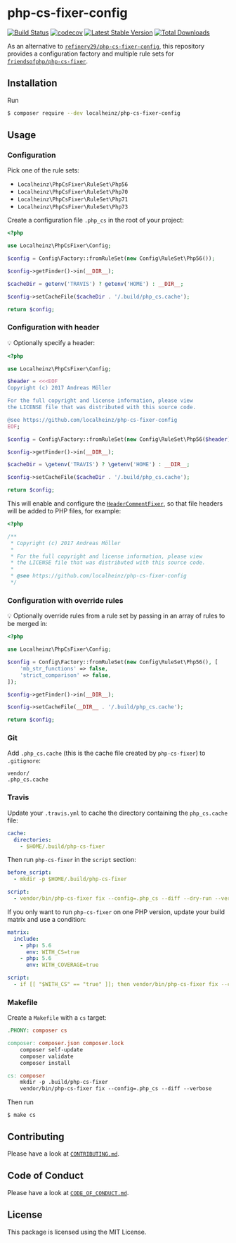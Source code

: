 # php-cs-fixer-config

[![Build Status](https://travis-ci.com/localheinz/php-cs-fixer-config.svg?branch=master)](https://travis-ci.com/localheinz/php-cs-fixer-config)
[![codecov](https://codecov.io/gh/localheinz/php-cs-fixer-config/branch/master/graph/badge.svg)](https://codecov.io/gh/localheinz/php-cs-fixer-config)
[![Latest Stable Version](https://poser.pugx.org/localheinz/php-cs-fixer-config/v/stable)](https://packagist.org/packages/localheinz/php-cs-fixer-config)
[![Total Downloads](https://poser.pugx.org/localheinz/php-cs-fixer-config/downloads)](https://packagist.org/packages/localheinz/php-cs-fixer-config)

As an alternative to [`refinery29/php-cs-fixer-config`](http://github.com/refinery29/php-cs-fixer-config),
this repository provides a configuration factory and multiple rule sets for [`friendsofphp/php-cs-fixer`](http://github.com/FriendsOfPHP/PHP-CS-Fixer).

## Installation

Run

```sh
$ composer require --dev localheinz/php-cs-fixer-config
```

## Usage

### Configuration

Pick one of the rule sets:

* `Localheinz\PhpCsFixer\RuleSet\Php56`
* `Localheinz\PhpCsFixer\RuleSet\Php70`
* `Localheinz\PhpCsFixer\RuleSet\Php71`
* `Localheinz\PhpCsFixer\RuleSet\Php73`

Create a configuration file `.php_cs` in the root of your project:

```php
<?php

use Localheinz\PhpCsFixer\Config;

$config = Config\Factory::fromRuleSet(new Config\RuleSet\Php56());

$config->getFinder()->in(__DIR__);

$cacheDir = getenv('TRAVIS') ? getenv('HOME') : __DIR__;

$config->setCacheFile($cacheDir . '/.build/php_cs.cache');

return $config;
```

### Configuration with header

:bulb: Optionally specify a header:

```php
<?php

use Localheinz\PhpCsFixer\Config;

$header = <<<EOF
Copyright (c) 2017 Andreas Möller

For the full copyright and license information, please view
the LICENSE file that was distributed with this source code.

@see https://github.com/localheinz/php-cs-fixer-config
EOF;

$config = Config\Factory::fromRuleSet(new Config\RuleSet\Php56($header));

$config->getFinder()->in(__DIR__);

$cacheDir = \getenv('TRAVIS') ? \getenv('HOME') : __DIR__;

$config->setCacheFile($cacheDir . '/.build/php_cs.cache');

return $config;
```

This will enable and configure the [`HeaderCommentFixer`](https://github.com/FriendsOfPHP/PHP-CS-Fixer/blob/v2.1.1/src/Fixer/Comment/HeaderCommentFixer.php), so that
file headers will be added to PHP files, for example:

```php
<?php

/**
 * Copyright (c) 2017 Andreas Möller
 *
 * For the full copyright and license information, please view
 * the LICENSE file that was distributed with this source code.
 *
 * @see https://github.com/localheinz/php-cs-fixer-config
 */
```

### Configuration with override rules

:bulb: Optionally override rules from a rule set by passing in an array of rules to be merged in:

```php
<?php

use Localheinz\PhpCsFixer\Config;

$config = Config\Factory::fromRuleSet(new Config\RuleSet\Php56(), [
    'mb_str_functions' => false,
    'strict_comparison' => false,
]);

$config->getFinder()->in(__DIR__);

$config->setCacheFile(__DIR__ . '/.build/php_cs.cache');

return $config;
```

### Git

Add `.php_cs.cache` (this is the cache file created by `php-cs-fixer`) to `.gitignore`:

```
vendor/
.php_cs.cache
```

### Travis

Update your `.travis.yml` to cache the directory containing the `php_cs.cache` file:

```yml
cache:
  directories:
    - $HOME/.build/php-cs-fixer
```

Then run `php-cs-fixer` in the `script` section:

```yml
before_script:
  - mkdir -p $HOME/.build/php-cs-fixer

script:
  - vendor/bin/php-cs-fixer fix --config=.php_cs --diff --dry-run --verbose
```

If you only want to run `php-cs-fixer` on one PHP version, update your build matrix and use a condition:

```yml
matrix:
  include:
    - php: 5.6
      env: WITH_CS=true
    - php: 5.6
      env: WITH_COVERAGE=true

script:
  - if [[ "$WITH_CS" == "true" ]]; then vendor/bin/php-cs-fixer fix --config=.php_cs --diff --dry-run --verbose; fi
```

### Makefile

Create a `Makefile` with a `cs` target:

```Makefile
.PHONY: composer cs

composer: composer.json composer.lock
	composer self-update
	composer validate
	composer install

cs: composer
	mkdir -p .build/php-cs-fixer
	vendor/bin/php-cs-fixer fix --config=.php_cs --diff --verbose
```

Then run

```
$ make cs
```

## Contributing

Please have a look at [`CONTRIBUTING.md`](.github/CONTRIBUTING.md).

## Code of Conduct

Please have a look at [`CODE_OF_CONDUCT.md`](.github/CODE_OF_CONDUCT.md).

## License

This package is licensed using the MIT License.
